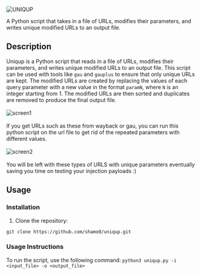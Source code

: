 ![UNIQUP](https://github.com/shamo0/uniqup/assets/48299520/d491ce4a-fc27-4075-aee8-8e3d1b1cc646)

A Python script that takes in a file of URLs, modifies their parameters, and writes unique modified URLs to an output file.

## Description

Uniqup is a Python script that reads in a file of URLs, modifies their parameters, and writes unique modified URLs to an output file. This script can be used with tools like `gau` and `gauplus` to ensure that only unique URLs are kept. The modified URLs are created by replacing the values of each query parameter with a new value in the format `paramN`, where `N` is an integer starting from 1. The modified URLs are then sorted and duplicates are removed to produce the final output file.
<br><br>
![screen1](https://github.com/shamo0/uniqup/assets/48299520/745cb160-927c-40dd-b0bb-fe4fa5f74657)
<br><br>
If you get URLs such as these from wayback or gau, you can run this python script on the url file to get rid of the repeated parameters with different values.
<br><br>
![screen2](https://github.com/shamo0/uniqup/assets/48299520/74ec8424-f840-422a-96d1-eb0ac20ed0df)
<br><br>
You will be left with these types of URLS with unique parameters eventually saving you time on testing your injection payloads :)

## Usage

### Installation

1. Clone the repository:
 
```git clone https://github.com/shamo0/uniqup.git```


### Usage Instructions

To run the script, use the following command:
```python3 uniqup.py -i <input_file> -o <output_file>```




